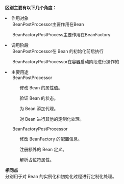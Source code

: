 **区别主要有以下几个角度：**
<li>作用对象
<ol>BeanPostProcessor主要作用在Bean</ol>
<ol>BeanFactoryPostProcess主要作用在BeanFactory</ol>
</li>
<li>调用阶段
<ol>BeanPostProcessor在 Bean 的初始化前后执行</ol>
<ol>BeanFactoryPostProcessor在容器启动阶段进行操作的</ol>
</li>
<li>主要用途
<ol>
BeanPostProcessor
<ol>修改 Bean 的属性值。</ol>
<ol>验证 Bean 的状态。</ol>
<ol>为 Bean 添加代理。</ol>
<ol>对 Bean 进行其他的定制化处理。</ol>
</ol>
<ol>BeanFactoryPostProcessor
<ol>修改 BeanFactory 的配置信息。</ol>
<ol>注册额外的 Bean 定义。</ol>
<ol>解析占位符属性。</ol>
</ol>
</li>

**相同点**
<br>分别用于对 Bean 的实例化和初始化过程进行定制化处理。